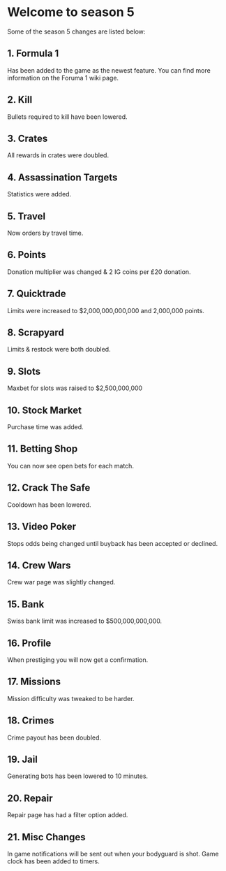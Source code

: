 # Welcome to season 5

Some of the season 5 changes are listed below: 

## 1. Formula 1
Has been added to the game as the newest feature. You can find more information on the Foruma 1 wiki page.

## 2. Kill
Bullets required to kill have been lowered.

## 3. Crates 
All rewards in crates were doubled.

## 4. Assassination Targets
Statistics were added.

## 5. Travel
Now orders by travel time.

## 6. Points
Donation multiplier was changed & 2 IG coins per £20 donation.

## 7. Quicktrade
Limits were increased to $2,000,000,000,000 and 2,000,000 points.

## 8. Scrapyard
Limits & restock were both doubled.

## 9. Slots
Maxbet for slots was raised to $2,500,000,000

## 10. Stock Market
Purchase time was added.

## 11. Betting Shop
You can now see open bets for each match.

## 12. Crack The Safe
Cooldown has been lowered.

## 13. Video Poker
Stops odds being changed until buyback has been accepted or declined.

## 14. Crew Wars
Crew war page was slightly changed.

## 15. Bank
Swiss bank limit was increased to $500,000,000,000.

## 16. Profile
When prestiging you will now get a confirmation.

## 17. Missions
Mission difficulty was tweaked to be harder.

## 18. Crimes
Crime payout has been doubled.

## 19. Jail
Generating bots has been lowered to 10 minutes.

## 20. Repair
Repair page has had a filter option added.

## 21. Misc Changes
In game notifications will be sent out when your bodyguard is shot.
Game clock has been added to timers.
